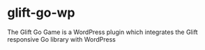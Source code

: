 glift-go-wp
===========

The Glift Go Game is a WordPress plugin which integrates the Glift responsive Go library with WordPress
